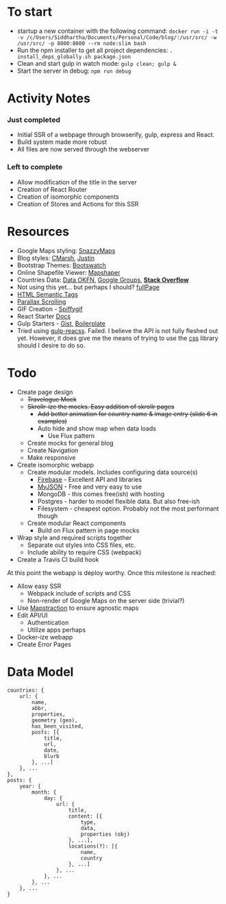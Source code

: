 # To start

- startup a new container with the following command: `docker run -i -t -v /c/Users/Siddhartha/Documents/Personal/Code/blog/:/usr/src/ -w /usr/src/ -p 8000:8000 --rm node:slim bash`
- Run the npm installer to get all project dependencies: `. install_deps_globally.sh package.json`
- Clean and start gulp in watch mode: `gulp clean; gulp &`
- Start the server in debug: `npm run debug`

# Activity Notes

### Just completed

- Initial SSR of a webpage through browserify, gulp, express and React.
- Build system made more robust
- All files are now served through the webserver

### Left to complete

- Allow modification of the title in the server
- Creation of React Router
- Creation of isomorphic components
- Creation of Stores and Actions for this SSR

# Resources

- Google Maps styling: [SnazzyMaps](https://snazzymaps.com/)
- Blog styles: [CMarsh](http://www.crmarsh.com/script/), [Justin](http://www.justinyan.com/posts/2015/self-esteem/)
- Bootstrap Themes: [Bootswatch](https://bootswatch.com/)
- Online Shapefile Viewer: [Mapshaper](http://www.mapshaper.org/)
- Countries Data: [Data OKFN](http://data.okfn.org/data/datasets/geo-boundaries-world-110m), [Google Groups](https://groups.google.com/forum/#!topic/d3-js/cTVo0Uci5x4), **[Stack Overflow](http://stackoverflow.com/questions/9542834/geojson-world-database)**
- Not using this yet... but perhaps I should? [fullPage](https://github.com/alvarotrigo/fullPage.js)
- [HTML Semantic Tags](http://html5doctor.com/downloads/h5d-sectioning-flowchart.pdf)
- [Parallax Scrolling](https://ihatetomatoes.net/how-to-create-a-parallax-scrolling-website/)
- GIF Creation - [Spiffygif](http://spiffygif.com/)
- React Starter [Docs](https://github.com/webpack/react-starter/blob/master/NOTES/HowStuffWorks.md)
- Gulp Starters - [Gist](https://gist.github.com/mlouro/8886076), [Boilerplate](https://github.com/christianalfoni/react-app-boilerplate/blob/master/gulpfile.js)
- Tried using [gulp-reacss](https://github.com/yodairish/gulp-reacss). Failed. I believe the API is not fully fleshed out yet. However, it does give me the means of trying to use the [css](https://github.com/reworkcss/css) library should I desire to do so.

# Todo

- Create page design
  - ~~Travelogue Mock~~
  - ~~Skrollr-ize the mocks. Easy addition of skrollr pages~~
    - ~~Add better animation for country name & image entry (slide 6 in examples)~~
    - Auto hide and show map when data loads
      - Use Flux pattern
  - Create mocks for general blog
  - Create Navigation
  - Make responsive
- Create isomorphic webapp
  - Create modular models. Includes configuring data source(s)
    - [Firebase](https://www.firebase.com/) - Excellent API and libraries
    - [MyJSON](http://myjson.com/) - Free and very easy to use
    - MongoDB - this comes free(ish) with hosting
    - Postgres - harder to model flexible data. But also free-ish
    - Filesystem - cheapest option. Probably not the most performant though
  - Create modular React components
    - Build on Flux pattern in page mocks
- Wrap style and required scripts together
  - Separate out styles into CSS files, etc.
  - Include ability to require CSS (webpack)
- Create a Travis CI build hook

At this point the webapp is deploy worthy. Once this milestone is reached:

- Allow easy SSR
  - Webpack include of scripts and CSS
  - Non-render of Google Maps on the server side (trivial?)
- Use [Mapstraction](http://mapstraction.com/) to ensure agnostic maps
- Edit API/UI
  - Authentication
  - Utilize apps perhaps
- Docker-ize webapp
- Create Error Pages

# Data Model

	countries: {
		url: {
			name,
			abbr,
			properties,
			geometry (geo),
			has_been_visited,
			posts: [{
				title,
				url,
				date,
				blurb
			}, ...]
		}, ...
	},
	posts: {
		year: {
			month: {
				day: {
					url: {
						title,
						content: [{
							type,
							data,
							properties (obj)
						}, ...],
						locations(?): [{
							name,
							country
						}, ...]
					}, ...
				}, ...
			}, ...
		}, ...
	}

